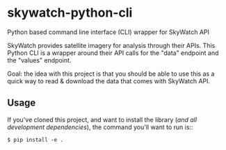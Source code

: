 # skywatch-python-cli
Python based command line interface (CLI) wrapper for SkyWatch API

SkyWatch provides satellite imagery for analysis through their APIs. This Python CLI is a wrapper around their API calls for the "data" endpoint and the "values" endpoint.

Goal: the idea with this project is that you should be able to use this as a quick way to read & download the data that comes with SkyWatch API.


Usage
-----

If you've cloned this project, and want to install the library (*and all
development dependencies*), the command you'll want to run is::

    $ pip install -e .
